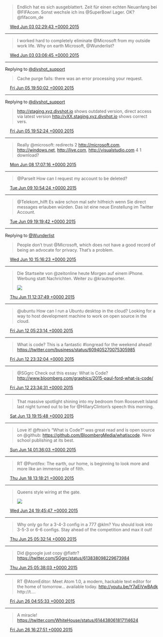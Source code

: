 > Endlich hat es sich ausgeblattert. Zeit für einen echten Neuanfang bei @FIFAcom. Sonst wechsle ich ins @SuperBowl Lager. OK? @fifacom_de

<img src="media/tweet.ico" width="12" /> [Wed Jun 03 02:29:43 +0000 2015](https://twitter.com/maiertech/status/605924292665040896)

----

> I worked hard to completely eliminate @Microsoft from my outside work life. Why on earth Microsoft, @Wunderlist?

<img src="media/tweet.ico" width="12" /> [Wed Jun 03 03:06:45 +0000 2015](https://twitter.com/maiertech/status/605933614233055232)

----

Replying to [@divshot_support](https://twitter.com/divshot_support/status/606908447372632064)

> Cache purge fails: there was an error processing your request.

<img src="media/tweet.ico" width="12" /> [Fri Jun 05 19:50:02 +0000 2015](https://twitter.com/maiertech/status/606910872318050304)

----

Replying to [@divshot_support](https://twitter.com/divshot_support/status/606908447372632064)

> http://staging.xyz.divshot.io shows outdated version, direct access via latest version http://vXX.staging.xyz.divshot.io shows correct vers.

<img src="media/tweet.ico" width="12" /> [Fri Jun 05 19:52:24 +0000 2015](https://twitter.com/maiertech/status/606911469800849408)

----

> Really @microsoft: redirects 2 http://microsoft.com, http://windows.net, http://live.com, http://visualstudio.com 4 1 download?

<img src="media/tweet.ico" width="12" /> [Mon Jun 08 17:07:16 +0000 2015](https://twitter.com/maiertech/status/607957074102886401)

----

> @ParseIt How can I request my account to be deleted?

<img src="media/tweet.ico" width="12" /> [Tue Jun 09 10:54:24 +0000 2015](https://twitter.com/maiertech/status/608225628442263552)

----

> @Telekom_hilft Es wäre schon mal sehr hilfreich wenn Sie direct messages erlauben würden. Das ist eine neue Einstellung im Twitter Account.

<img src="media/tweet.ico" width="12" /> [Tue Jun 09 19:19:42 +0000 2015](https://twitter.com/maiertech/status/608352790252032001)

----

Replying to [@Wunderlist](https://twitter.com/Wunderlist/status/608649216483680256)

> People don’t trust @Microsoft, which does not have a good record of being an advocate for privacy. That’s a problem.

<img src="media/tweet.ico" width="12" /> [Wed Jun 10 15:16:23 +0000 2015](https://twitter.com/maiertech/status/608653945494482944)

----

> Die Startseite von @zeitonline heute Morgen auf einem iPhone. Werbung statt Nachrichten. Weiter zu @krautreporter. 
> 
> ![](media/608976430618292224-CHOE1gQWsAAVYGi.png)

<img src="media/tweet.ico" width="12" /> [Thu Jun 11 12:37:49 +0000 2015](https://twitter.com/maiertech/status/608976430618292224)

----

> @ubuntu How can I run a Ubuntu desktop in the cloud? Looking for a way to host development machine to work on open source in the cloud.

<img src="media/tweet.ico" width="12" /> [Fri Jun 12 05:23:14 +0000 2015](https://twitter.com/maiertech/status/609229451038195713)

----

> What is code? This is a fantastic #longread for the weekend ahead! https://twitter.com/business/status/609405270075305985

<img src="media/tweet.ico" width="12" /> [Fri Jun 12 23:32:04 +0000 2015](https://twitter.com/maiertech/status/609503462666203136)

----

> @SGgrc Check out this essay: What is Code? http://www.bloomberg.com/graphics/2015-paul-ford-what-is-code/

<img src="media/tweet.ico" width="12" /> [Fri Jun 12 23:34:31 +0000 2015](https://twitter.com/maiertech/status/609504081938399232)

----

> That massive spotlight shining into my bedroom from Roosevelt Island last night turned out to be for @HillaryClinton’s speech this morning.

<img src="media/tweet.ico" width="12" /> [Sat Jun 13 19:15:48 +0000 2015](https://twitter.com/maiertech/status/609801362059186176)

----

> Love it! @ftrain’s “What is Code?” was great read and is open source on @github: https://github.com/BloombergMedia/whatiscode. New school publishing at its best.

<img src="media/tweet.ico" width="12" /> [Sun Jun 14 01:36:03 +0000 2015](https://twitter.com/maiertech/status/609897054349979648)

----

> RT @Pontifex: The earth, our home, is beginning to look more and more like an immense pile of filth.

<img src="media/tweet.ico" width="12" /> [Thu Jun 18 13:18:21 +0000 2015](https://twitter.com/maiertech/status/611523342554820608)

----

> Queens style wiring at the gate. 
> 
> ![](media/613795173538136064-CISjdIWVAAAbgEt.jpg)

<img src="media/tweet.ico" width="12" /> [Wed Jun 24 19:45:47 +0000 2015](https://twitter.com/maiertech/status/613795173538136064)

----

> Why only go for a 3-4-3 config in a 777 @klm? You should look into 3-5-3 or 6-6 configs. Stay ahead of the competition and max it out!

<img src="media/tweet.ico" width="12" /> [Thu Jun 25 05:32:14 +0000 2015](https://twitter.com/maiertech/status/613942755409141760)

----

> Did @google just copy @flattr? https://twitter.com/SGgrc/status/613838098229673984

<img src="media/tweet.ico" width="12" /> [Thu Jun 25 05:38:03 +0000 2015](https://twitter.com/maiertech/status/613944223159726081)

----

> RT @AtomEditor: Meet Atom 1.0, a modern, hackable text editor for the home of tomorrow... available today.
> http://youtu.be/Y7aEiVwBAdk http://t.…

<img src="media/tweet.ico" width="12" /> [Fri Jun 26 04:55:33 +0000 2015](https://twitter.com/maiertech/status/614295914606391296)

----

> A miracle! https://twitter.com/WhiteHouse/status/614438061817114624

<img src="media/tweet.ico" width="12" /> [Fri Jun 26 16:27:51 +0000 2015](https://twitter.com/maiertech/status/614470137077473280)